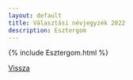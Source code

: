 ```yaml
---
layout: default
title: Választási névjegyzék 2022
description: Esztergom
---
```


{% include Esztergom.html %}

[Vissza](./)